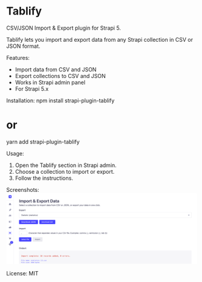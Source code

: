 # Tablify

CSV/JSON Import & Export plugin for Strapi 5.

Tablify lets you import and export data from any Strapi collection in CSV or JSON format.

Features:

- Import data from CSV and JSON
- Export collections to CSV and JSON
- Works in Strapi admin panel
- For Strapi 5.x

Installation:
npm install strapi-plugin-tablify

# or

yarn add strapi-plugin-tablify

Usage:

1. Open the Tablify section in Strapi admin.
2. Choose a collection to import or export.
3. Follow the instructions.

Screenshots:
![Import](https://raw.githubusercontent.com/stekolshchykov/strapi-plugin-tablify/main/screenshot1.png)

License: MIT
